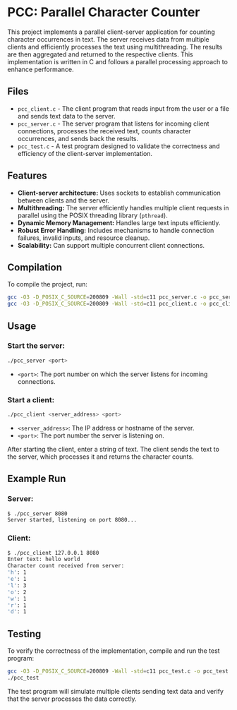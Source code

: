 # PCC: Parallel Character Counter
This project implements a parallel client-server application for counting character occurrences in text. The server receives data from multiple clients and efficiently processes the text using multithreading. The results are then aggregated and returned to the respective clients. This implementation is written in C and follows a parallel processing approach to enhance performance.

## Files
- `pcc_client.c` - The client program that reads input from the user or a file and sends text data to the server.
- `pcc_server.c` - The server program that listens for incoming client connections, processes the received text, counts character occurrences, and sends back the results.
- `pcc_test.c` - A test program designed to validate the correctness and efficiency of the client-server implementation.

## Features
- **Client-server architecture:** Uses sockets to establish communication between clients and the server.
- **Multithreading:** The server efficiently handles multiple client requests in parallel using the POSIX threading library (`pthread`).
- **Dynamic Memory Management:** Handles large text inputs efficiently.
- **Robust Error Handling:** Includes mechanisms to handle connection failures, invalid inputs, and resource cleanup.
- **Scalability:** Can support multiple concurrent client connections.

## Compilation
To compile the project, run:
```sh
gcc -O3 -D_POSIX_C_SOURCE=200809 -Wall -std=c11 pcc_server.c -o pcc_server
gcc -O3 -D_POSIX_C_SOURCE=200809 -Wall -std=c11 pcc_client.c -o pcc_client
```

## Usage
### Start the server:
```sh
./pcc_server <port>
```
- `<port>`: The port number on which the server listens for incoming connections.

### Start a client:
```sh
./pcc_client <server_address> <port>
```
- `<server_address>`: The IP address or hostname of the server.
- `<port>`: The port number the server is listening on.

After starting the client, enter a string of text. The client sends the text to the server, which processes it and returns the character counts.

## Example Run
### Server:
```sh
$ ./pcc_server 8080
Server started, listening on port 8080...
```

### Client:
```sh
$ ./pcc_client 127.0.0.1 8080
Enter text: hello world
Character count received from server:
'h': 1
'e': 1
'l': 3
'o': 2
'w': 1
'r': 1
'd': 1
```

## Testing
To verify the correctness of the implementation, compile and run the test program:
```sh
gcc -O3 -D_POSIX_C_SOURCE=200809 -Wall -std=c11 pcc_test.c -o pcc_test
./pcc_test
```
The test program will simulate multiple clients sending text data and verify that the server processes the data correctly.

